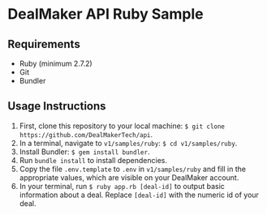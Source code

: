 # DealMaker API Ruby Sample

## Requirements

* Ruby (minimum 2.7.2)
* Git
* Bundler

## Usage Instructions

1. First, clone this repository to your local machine: `$ git clone https://github.com/DealMakerTech/api`.
2. In a terminal, navigate to `v1/samples/ruby`: `$ cd v1/samples/ruby`.
3. Install Bundler: `$ gem install bundler`.
4. Run `bundle install` to install dependencies.
5. Copy the file `.env.template` to `.env` in `v1/samples/ruby` and fill in the appropriate values, which are visible on your DealMaker account.
6. In your terminal, run `$ ruby app.rb [deal-id]` to output basic information about a deal. Replace `[deal-id]` with the numeric id of your deal. 